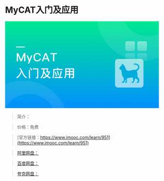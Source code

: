 # MyCAT入门及应用

![img](../../assets/5fe443020001b00005400304.jpg)

> 简介：

> 价格：免费

> [官方链接：https://www.imooc.com/learn/951](https://www.imooc.com/learn/951)

> [阿里网盘：]()

> [百度网盘：]()

> [夸克网盘：]()
